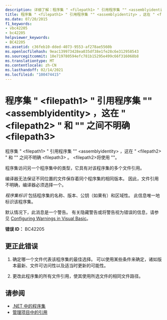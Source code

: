 ```yaml
---
description: 详细了解：程序集 " <filepath1> " 引用程序集 "" <assemblyidentity> ，这在 " <filepath2> " 和 " <filepath3> " 之间不明确
title: 程序集 " <filepath1> " 引用程序集 "" <assemblyidentity> ，这在 " <filepath2> " 和 "" 之间不明确 <filepath3>
ms.date: 07/20/2015
f1_keywords:
- vbc42205
- bc42205
helpviewer_keywords:
- BC42205
ms.assetid: c36feb10-dded-4073-9553-af278ae5560b
ms.openlocfilehash: 9eac139973428ea035df38e1fe28c6e312958543
ms.sourcegitcommit: 10e719780594efc781b15295e499c66f316068b8
ms.translationtype: MT
ms.contentlocale: zh-CN
ms.lasthandoff: 02/14/2021
ms.locfileid: "100474415"
---
```

# <a name="assembly-filepath1-references-assembly-assemblyidentity-which-is-ambiguous-between-filepath2-and-filepath3"></a>程序集 " \<filepath1> " 引用程序集 "" \<assemblyidentity> ，这在 " \<filepath2> " 和 "" 之间不明确 \<filepath3>

程序集 " \<filepath1> " 引用程序集 "" \<assemblyidentity> ，这在 " \<filepath2> " 和 "" 之间不明确 \<filepath3> 。 \<filepath2>将使用 ""。  
  
 程序集访问另一个程序集中的类型，它具有对该程序集的多个文件引用。  
  
 编译器无法保证不同位置的文件保存着同个程序集的相同版本。 因此，文件引用不明确，编译器必须选择一个。  
  
 *程序集标识* 包括程序集的名称、版本、公钥（如果有）和区域性。 此信息唯一地标识该程序集。  
  
 默认情况下，此消息是一个警告。 有关隐藏警告或将警告视为错误的信息，请参见 [Configuring Warnings in Visual Basic](/visualstudio/ide/configuring-warnings-in-visual-basic)。  
  
 **错误 ID：** BC42205  
  
## <a name="to-correct-this-error"></a>更正此错误  
  
1. 确定哪一个文件代表该程序集的最佳选择。 可以使用某些条件来确定，诸如版本最新、文件可访问性以及适当时更新的可能性。  
  
2. 更改此程序集的所有文件引用，使其使用所选文件的相同文件路径。  
  
## <a name="see-also"></a>请参阅

- [.NET 中的程序集](../../standard/assembly/index.md)
- [管理项目中的引用](/visualstudio/ide/managing-references-in-a-project)
